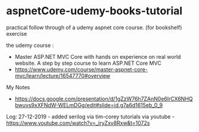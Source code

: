 # aspnetCore-udemy-books-tutorial
practical follow through of a udemy aspnet core course. (for bookshelf) exercise

the udemy course :
- Master ASP.NET MVC Core with hands on experience on real world website. A step by step course to learn ASP.NET Core MVC
- https://www.udemy.com/course/master-aspnet-core-mvc/learn/lecture/16547770#overview

My Notes
- https://docs.google.com/presentation/d/1gZzW76h7ZAnN0e6lrCX6NHQbwuys9xXFNdW-WELmDGg/edit#slide=id.g7a6d1615eb_0_9


Log:
27-12-2019 - added serilog via tim-corey tutorials via youtube - https://www.youtube.com/watch?v=_iryZxv8Rxw&t=1072s
